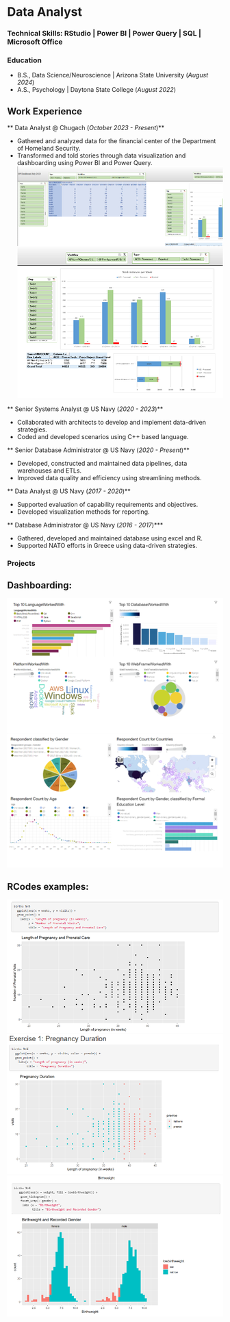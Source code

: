 # Data Analyst

### Technical Skills: RStudio | Power BI | Power Query | SQL | Microsoft Office 

### Education 
- B.S., Data Science/Neuroscience | Arizona State University (_August 2024_)
- A.S., Psychology | Daytona State College (_August 2022_)

## Work Experience 
** Data Analyst @ Chugach (_October 2023 - Present_)**
 - Gathered and analyzed data for the financial center of the Department of Homeland Security.
 - Transformed and told stories through data visualization and dashboarding using Power BI and Power Query.
![Dashboard1](/assets/img/Dashboard1.png)
![Dashboard2](/assets/img/Dashboard2.png)

** Senior Systems Analyst @ US Navy (_2020 - 2023_)**
 - Collaborated with architects to develop and implement data-driven strategies.
 - Coded and developed scenarios using C++ based language. 

** Senior Database Administrator @ US Navy (_2020 - Present_)**
 - Developed, constructed and maintained data pipelines, data warehouses and ETLs.
 - Improved data quality and efficiency using streamlining methods. 

** Data Analyst @ US Navy (_2017 - 2020_)**
  - Supported evaluation of capability requirements and objectives.
  - Developed visualization methods for reporting. 

** Database Administrator @ US Navy (_2016 - 2017_)***
  - Gathered, developed and maintained database using excel and R.
  - Supported NATO efforts in Greece using data-driven strategies.

### Projects

## Dashboarding:

![Dash1](assets/img/Dash1.png)
![Dash2](assets/img/Dash2.png)

## RCodes examples:

![RCode3](assets/img/RCode3.png)
![RCode5](assets/img/RCode5.png)
![RCode6](assets/img/RCode6.png)

